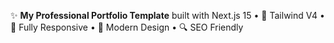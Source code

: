 ✨ **My Professional Portfolio Template** built with Next.js 15 •
🚀 Tailwind V4 • 📱 Fully Responsive • 🎨 Modern Design • 🔍 SEO Friendly

